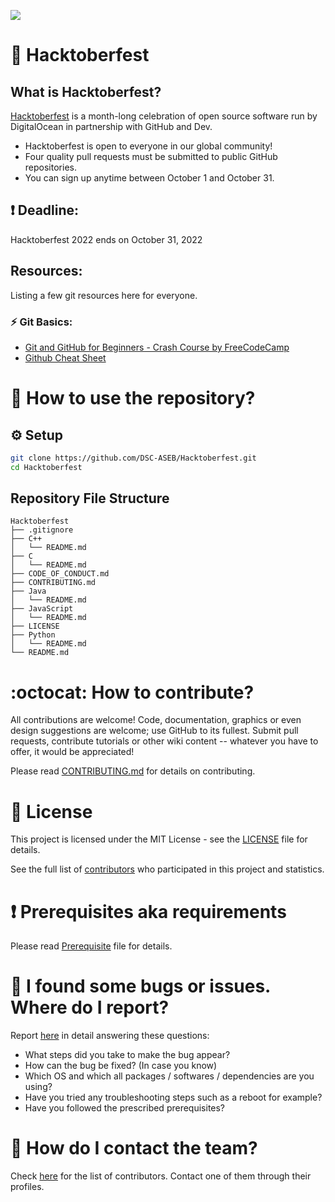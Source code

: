 [<img src="https://user-images.githubusercontent.com/46235445/137481021-dd388436-7e06-41ea-be4b-4ce3c4e2f286.png" align="center">](https://hacktoberfest.digitalocean.com/)

# 📝 Hacktoberfest

## What is Hacktoberfest?

[Hacktoberfest](https://hacktoberfest.digitalocean.com) is a month-long celebration of open source software run by DigitalOcean in partnership with GitHub and Dev.

- Hacktoberfest is open to everyone in our global community!
- Four quality pull requests must be submitted to public GitHub repositories.
- You can sign up anytime between October 1 and October 31.

## ❗ Deadline:
Hacktoberfest 2022 ends on October 31, 2022

## Resources:
Listing a few git resources here for everyone.

### ⚡️ Git Basics:
  * [Git and GitHub for Beginners - Crash Course by FreeCodeCamp](https://youtu.be/RGOj5yH7evk)
  * [Github Cheat Sheet](https://education.github.com/git-cheat-sheet-education.pdf)

# :book: How to use the repository?
## :gear: Setup

```bash
git clone https://github.com/DSC-ASEB/Hacktoberfest.git
cd Hacktoberfest
```

## Repository File Structure
```
Hacktoberfest 
├── .gitignore
├── C++
│   └── README.md
├── C
│   └── README.md
├── CODE_OF_CONDUCT.md
├── CONTRIBUTING.md
├── Java
│   └── README.md
├── JavaScript
│   └── README.md
├── LICENSE
├── Python
│   └── README.md
└── README.md
```

# :octocat: How to contribute?

All contributions are welcome! Code, documentation, graphics or even design suggestions are welcome; use GitHub to its fullest. Submit pull requests, contribute tutorials or other wiki content -- whatever you have to offer, it would be appreciated!

Please read [CONTRIBUTING.md](CONTRIBUTING.md) for details on contributing.

# :scroll: License

This project is licensed under the MIT License - see the [LICENSE](LICENSE) file for details.

See the full list of [contributors](CONTRIBUTING.md) who participated in this project and statistics.

# :heavy_exclamation_mark: Prerequisites aka requirements

Please read [Prerequisite](Prerequisite.md) file for details.

# :scroll: I found some bugs or issues. Where do I report?

Report [here](https://github.com/DSC-ASEB/Hacktoberfest/issues/new) in detail answering these questions:

* What steps did you take to make the bug appear?
* How can the bug be fixed? (In case you know)
* Which OS and which all packages / softwares / dependencies are you using?
* Have you tried any troubleshooting steps such as a reboot for example?
* Have you followed the prescribed prerequisites?

# :scroll: How do I contact the team?

Check [here](https://github.com/DSC-ASEB/Hacktoberfest/graphs/contributors) for the list of contributors. Contact one of them through their profiles.
